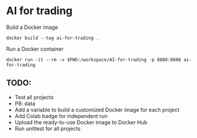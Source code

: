# AI for trading

Build a Docker image

```console
docker build --tag ai-for-trading .
```

Run a Docker container

```console
docker run -it --rm -v $PWD:/workspace/AI-for-trading -p 8888:8888 ai-for-trading
```

## TODO:

-   Test all projects
-   P8: data
-   Add a variable to build a customized Docker image for each project
-   Add Colab badge for independent run
-   Upload the ready-to-use Docker image to Docker Hub
-   Run unittest for all projects
